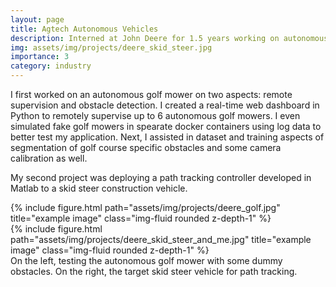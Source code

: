 ```yaml
---
layout: page
title: Agtech Autonomous Vehicles
description: Interned at John Deere for 1.5 years working on autonomous golf mowers and construction vehicles
img: assets/img/projects/deere_skid_steer.jpg
importance: 3
category: industry
---
```


I first worked on an autonomous golf mower on two aspects: remote supervision and obstacle detection. I created a real-time web dashboard in Python to remotely supervise up to 6 autonomous golf mowers. I even simulated fake golf mowers in spearate docker containers using log data to better test my application. Next, I assisted in dataset and training aspects of segmentation of golf course specific obstacles and some camera calibration as well. 

My second project was deploying a path tracking controller developed in Matlab to a skid steer construction vehicle.

<div class="row">
    <div class="col-sm mt-3 mt-md-0">
        {% include figure.html path="assets/img/projects/deere_golf.jpg" title="example image" class="img-fluid rounded z-depth-1" %}
    </div>
    <div class="col-sm mt-3 mt-md-0">
        {% include figure.html path="assets/img/projects/deere_skid_steer_and_me.jpg" title="example image" class="img-fluid rounded z-depth-1" %}
    </div>
</div>
<div class="caption">
    On the left, testing the autonomous golf mower with some dummy obstacles. On the right, the target skid steer vehicle for path tracking.
</div>
